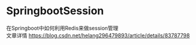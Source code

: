 # SpringbootSession
在Springboot中如何利用Redis来做session管理</br>
文章详情  https://blog.csdn.net/helang296479893/article/details/83787798 </br>

